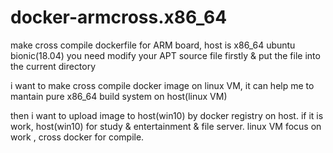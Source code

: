 # docker-armcross.x86_64

make cross compile dockerfile for ARM board, host is x86_64 ubuntu bionic(18.04)
you need modify your APT source file firstly & put the file into the current directory

i want to make cross compile docker image on linux VM, it can help me to mantain pure x86_64 build system on host(linux VM)

then i want to upload image to host(win10) by docker registry on host. if it is work, host(win10) for study & entertainment & file server.
linux VM focus on work , cross docker for compile.
